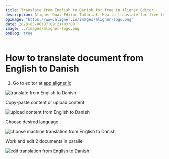 ```yaml
---
title: Translate from English to Danish for free in Aligner Editor
description: Aligner Dual Editor Tutorial. How to translate for free from English to Danish. Aligner is multilingual document management platform. 
ogImage: "https://www.aligner.io/images/aligner-logo.png"
date: 2020-05-06T07:09:21+03:00
image: ../images/aligner-logo.png
onBlog: true
---
```


# How to translate document from English to Danish

1. Go to editor at [app.aligner.io](https://app.aligner.io "Aligner App web page")

![translate from English to Danish](../aligner-blank-editor.png "translate from English to Danish")

Copy-paste content or upload content

![upload content from English to Danish](../aligner-uploaded-document.png "upload content from English to Danish")

Choose desired language

![choose machine translation from English to Danish](../aligner-language-dropdown.png "choose machine translation from English to Danish")

Work and edit 2 documents in parallel

![edit translation from English to Danish](../aligner-double-sitded-editor.png "edit translation from English to Danish")

